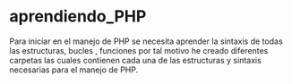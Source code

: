 # aprendiendo_PHP
Para iniciar en el manejo de PHP se necesita aprender la sintaxis de todas las estructuras, bucles , funciones  por tal motivo he creado diferentes carpetas las cuales contienen cada una de las estructuras y sintaxis necesarias para el manejo de PHP.
